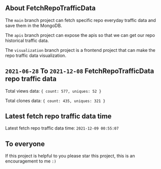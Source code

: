## About FetchRepoTrafficData

The `main` branch project can fetch specific repo everyday traffic data and save them in the MongoDB.

The `apis` branch project can expose the apis so that we can get our repo historical traffic data.

The `visualization` branch project is a frontend project that can make the repo traffic data visualization.

## `2021-06-28` To `2021-12-08` FetchRepoTrafficData repo traffic data

Total views data: `{ count: 577, uniques: 52 }`

Total clones data: `{ count: 435, uniques: 321 }`

## Latest fetch repo traffic data time

Latest fetch repo traffic data time: `2021-12-09 00:55:07`

## To everyone

If this project is helpful to you please star this project, this is an encouragement to me `:)`




